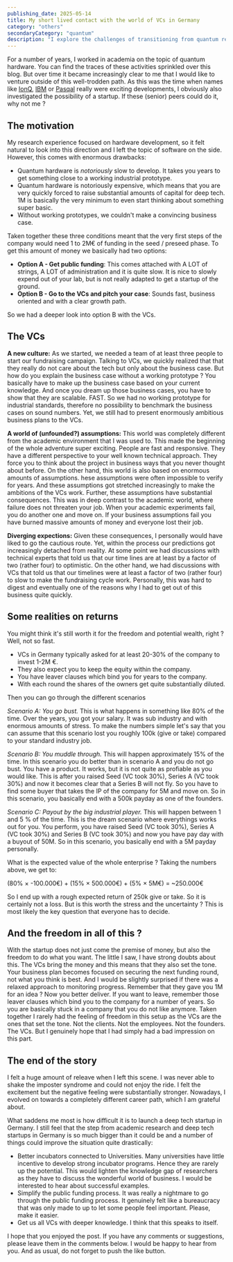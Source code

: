 ```yaml
---
publishing_date: 2025-05-14
title: My short lived contact with the world of VCs in Germany
category: "others"
secondaryCategory: "quantum"
description: "I explore the challenges of transitioning from quantum research to startup entrepreneurship. Valuable lessons about VC funding, deep tech development, and German startup realities."
---
```


For a number of years, I worked in academia on the topic of quantum hardware. You can find the traces of these activities sprinkled over this blog. But over time it became increasingly clear to me that I would like to venture outside of this well-trodden path. As this was the time when names like [IonQ](https://ionq.com/), [IBM](https://quantum.ibm.com/) or [Pasqal](https://www.pasqal.com/) really were exciting developments, I obviously also investigated the possibility of a startup. If these (senior) peers could do it, why not me ?

## The motivation

My research experience focused on hardware development, so it felt natural to look into this direction and I left the topic of software on the side. However, this comes with enormous drawbacks:

- Quantum hardware is _notoriously_ slow to develop. It takes you years to get something close to a working industrial prototype.
- Quantum hardware is notoriously expensive, which means that you are very quickly forced to raise substantial amounts of capital for deep tech. 1M is basically the very minimum to even start thinking about something super basic.
- Without working prototypes, we couldn't make a convincing business case.

Taken together these three conditions meant that the very first steps of the company would need 1 to 2M€ of funding in the seed / preseed phase. To get this amount of money we basically had two options:

- **Option A - Get public funding**: This comes attached with A LOT of strings, A LOT of administration and it is quite slow. It is nice to slowly expend out of your lab, but is not really adapted to get a startup of the ground.
- **Option B - Go to the VCs and pitch your case**: Sounds fast, business oriented and with a clear growth path.

So we had a deeper look into option B with the VCs.

## The VCs

**A new culture:** As we started, we needed a team of at least three people to start our fundraising campaign. Talking to VCs, we quickly realized that that they really do not care about the tech but only about the business case. But how do you explain the business case without a working prototype ? You basically have to make up the business case based on your current knowledge. And once you dream up those business cases, you have to show that they are scalable. FAST. So we had no working prototype for industrial standards, therefore no possibility to benchmark the business cases on sound numbers. Yet, we still had to present enormously ambitious business plans to the VCs.

**A world of (unfounded?) assumptions:** This world was completely different from the academic environment that I was used to. This made the beginning of the whole adventure super exciting. People are fast and responsive. They have a different perspective to your well known technical approach. They force you to think about the project in business ways that you never thought about before. On the other hand, this world is also based on enormous amounts of assumptions. hese assumptions were often impossible to verify for years. And these assumptions got stretched increasingly to make the ambitions of the VCs work. Further, these assumptions have substantial consequences. This was in deep contrast to the academic world, where failure does not threaten your job. When your academic experiments fail, you do another one and move on. If your business assumptions fail you have burned massive amounts of money and everyone lost their job.

**Diverging expections:** Given these consequences, I personally would have liked to go the cautious route. Yet, within the process our predictions got increasingly detached from reality. At some point we had discussions with technical experts that told us that our time lines are at least by a factor of two (rather four) to optimistic. On the other hand, we had discussions with VCs that told us that our timelines were at least a factor of two (rather four) to slow to make the fundraising cycle work. Personally, this was hard to digest and eventually one of the reasons why I had to get out of this business quite quickly.

## Some realities on returns

You might think it's still worth it for the freedom and potential wealth, right ? Well, not so fast.

- VCs in Germany typically asked for at least 20-30% of the company to invest 1-2M €.
- They also expect you to keep the equity within the company.
- You have leaver clauses which bind you for years to the company.
- With each round the shares of the owners get quite substantially diluted.

Then you can go through the different scenarios

_Scenario A: You go bust._ This is what happens in something like 80% of the time. Over the years, you got your salary. It was sub industry and with enormous amounts of stress. To make the numbers simple let's say that you can assume that this scenario lost you roughly 100k (give or take) compared to your standard industry job.

_Scenario B: You muddle through._ This will happen approximately 15% of the time. In this scenario you do better than in scenario A and you do not go bust. You have a product. It works, but it is not quite as profiable as you would like. This is after you raised Seed (VC took 30%), Series A (VC took 30%) and now it becomes clear that a Series B will not fly. So you have to find some buyer that takes the IP of the company for 5M and move on. So in this scenario, you basically end with a 500k payday as one of the founders.

_Scenario C: Payout by the big industrial player._ This will happen between 1 and 5 % of the time. This is the dream scenario where everythings works out for you. You perform, you have raised Seed (VC took 30%), Series A (VC took 30%) and Series B (VC took 30%) and now you have pay day with a buyout of 50M. So in this scenario, you basically end with a 5M payday personally.

What is the expected value of the whole enterprise ? Taking the numbers above, we get to:

(80% × -100.000€) + (15% × 500.000€) + (5% × 5M€) = ~250.000€

So I end up with a rough expected return of 250k give or take. So it is certainly not a loss. But is this worth the stress and the uncertainty ? This is most likely the key question that everyone has to decide.

## And the freedom in all of this ?

With the startup does not just come the premise of money, but also the freedom to do what you want. The little I saw, I have strong doubts about this. The VCs bring the money and this means that they also set the tone. Your business plan becomes focused on securing the next funding round, not what you think is best. And I would be slightly surprised if there was a relaxed approach to monitoring progress. Remember that they gave you 1M for an idea ? Now you better deliver. If you want to leave, remember those leaver clauses which bind you to the company for a number of years. So you are basically stuck in a company that you do not like anymore. Taken together I rarely had the feeling of freedom in this setup as the VCs are the ones that set the tone. Not the clients. Not the employees. Not the founders. The VCs. But I genuinely hope that I had simply had a bad impression on this part.

## The end of the story

I felt a huge amount of releave when I left this scene. I was never able to shake the imposter syndrome and could not enjoy the ride. I felt the excitement but the negative feeling were substantially stronger. Nowadays, I evolved on towards a completely different career path, which I am grateful about.

What saddens me most is how difficult it is to launch a deep tech startup in Germany. I still feel that the step from academic research and deep tech startups in Germany is so much bigger than it could be and a number of things could improve the situation quite drastically:

- Better incubators connected to Universities. Many universities have little incentive to develop strong incubator programs. Hence they are rarely up the potential. This would lighten the knowledge gap of researchers as they have to discuss the wonderful world of business. I would be interested to hear about successful examples.
- Simplify the public funding process. It was really a nightmare to go through the public funding process. It genuinely felt like a bureaucracy that was only made to up to let some people feel important. Please, make it easier.
- Get us all VCs with deeper knowledge. I think that this speaks to itself.

I hope that you enjoyed the post. If you have any comments or suggestions, please leave them in the comments below. I would be happy to hear from you. And as usual, do not forget to push the like button.
